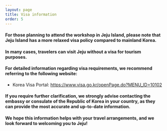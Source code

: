 ```yaml
---
layout: page
title: Visa information
order: 5
---
```


#### For those planning to attend the workshop in Jeju Island, please note that Jeju Island has a more relaxed visa policy compared to mainland Korea.

#### In many cases, travelers can visit Jeju without a visa for tourism purposes.

#### For detailed information regarding visa requirements, we recommend referring to the following website:

- Korea Visa Portal: https://www.visa.go.kr/openPage.do?MENU_ID=10102

#### If you require further clarification, we strongly advise contacting the embassy or consulate of the Republic of Korea in your country, as they can provide the most accurate and up-to-date information.

#### We hope this information helps with your travel arrangements, and we look forward to welcoming you to Jeju!
